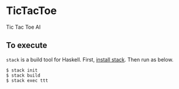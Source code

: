 # TicTacToe
Tic Tac Toe AI

## To execute

`stack` is a build tool for Haskell.
First, [install stack](https://github.com/commercialhaskell/stack/wiki/Downloads).
Then run as below.

```shellscript
$ stack init
$ stack build
$ stack exec ttt
```
